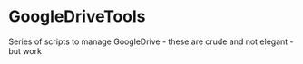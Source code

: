 # GoogleDriveTools
Series of scripts to manage GoogleDrive - these are crude and not elegant - but work
